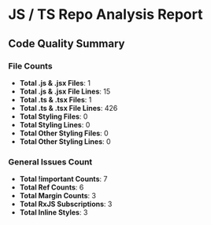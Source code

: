 # JS / TS Repo Analysis Report

## Code Quality Summary

### File Counts

- **Total .js & .jsx Files**: 1
- **Total .js & .jsx File Lines**: 15
- **Total .ts & .tsx Files**: 1
- **Total .ts & .tsx File Lines**: 426
- **Total Styling Files**: 0
- **Total Styling Lines**: 0
- **Total Other Styling Files**: 0
- **Total Other Styling Lines**: 0

### General Issues Count

- **Total !important Counts**: 7
- **Total Ref Counts**: 6
- **Total Margin Counts**: 3
- **Total RxJS Subscriptions**: 3
- **Total Inline Styles**: 3
